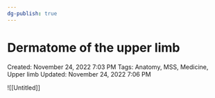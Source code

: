 ```yaml
---
dg-publish: true
---
```


# Dermatome of the upper limb

Created: November 24, 2022 7:03 PM
Tags: Anatomy, MSS, Medicine, Upper limb
Updated: November 24, 2022 7:06 PM

![[Untitled]]